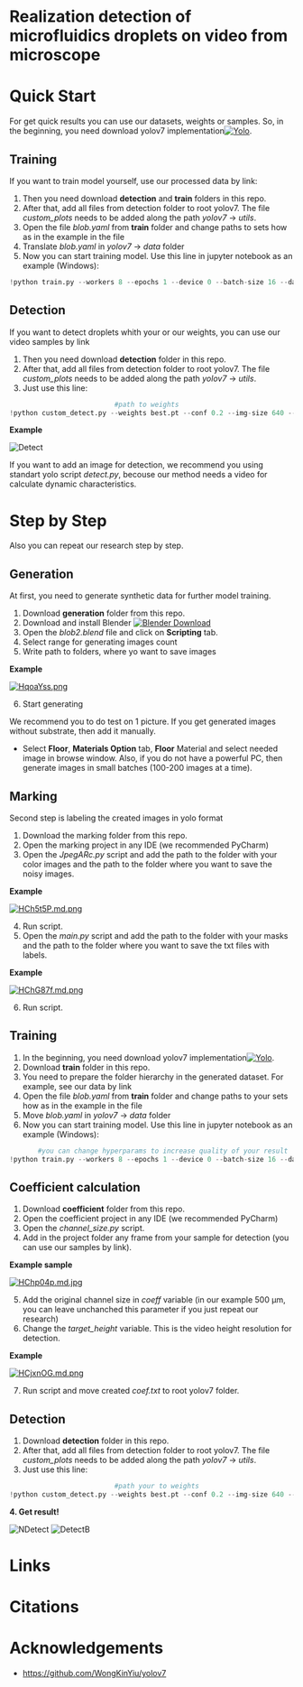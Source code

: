# Realization detection of microfluidics droplets on video from microscope


# Quick Start
For get quick results you can use our datasets, weights or samples. So, in the beginning, you need download yolov7 implementation[![Yolo](https://img.shields.io/badge/WongKinYiu-yolov7-brightgreen)](https://github.com/WongKinYiu/yolov7).

## Training
If you want to train model yourself, use our processed data by link: 
1. Then you need download **detection** and **train** folders in this repo. 
2. After that, add all files from detection folder to root yolov7. The file _custom_plots_ needs 
    to be added along the path _yolov7_ -> _utils_.
3. Open the file _blob.yaml_ from **train** folder and change paths to sets how as in the example in the file
4. Translate _blob.yaml_ in _yolov7_ -> _data_ folder
5. Now you can start training model. Use this line  in jupyter notebook as an example (Windows):
 ```python
!python train.py --workers 8 --epochs 1 --device 0 --batch-size 16 --data data/blob.yaml --img 640 360 --cfg cfg/training/yolov7.yaml --weights '' --name blob_test --hyp data/hyp.scratch.custom.yaml
```
## Detection
If you want to detect droplets whith your or our weights, you can use our video samples by link
1. Then you need download **detection** folder in this repo.
2. After that, add all files from detection folder to root yolov7. The file _custom_plots_ needs 
    to be added along the path _yolov7_ -> _utils_.
1. Just use this line:
 ```python
                           #path to weights                                  #path to video
!python custom_detect.py --weights best.pt --conf 0.2 --img-size 640 --source BlobV.mp4
```

**Example**

![Detect](https://media.giphy.com/media/ozVWYbr73cRaDuMjWY/giphy.gif)

If you want to add an image for detection, we recommend you using standart yolo script _detect.py_, becouse our method needs a video for 
calculate dynamic characteristics.

# Step by Step
Also you can repeat our research step by step.
## Generation
At first, you need to generate synthetic data for further model training.
1. Download **generation** folder from this repo.
2. Download and install Blender [![Blender Download](https://img.shields.io/badge/Blender-3.1.2-brightgreen)](https://www.blender.org/download/)
3. Open the _blob2.blend_ file and click on **Scripting** tab.
4. Select range for generating images count
5. Write path to folders, where yo want to save images

**Example**


<a href="https://freeimage.host/ru"><img src="https://iili.io/HqoaYss.png" alt="HqoaYss.png" border="0"></a>


6. Start generating

We recommend you to do test on 1 picture. If you get generated images without substrate, then add it manually. 
- Select **Floor**, **Materials Option** tab, **Floor** Material and select needed image in browse window.
Also, if you do not have a powerful PC, then generate images in small batches (100-200 images at a time).
## Marking
Second step is labeling the created images in yolo format
1. Download the marking folder from this repo.
2. Open the marking project in any IDE (we recommended PyCharm)
3. Open the _JpegARc.py_ script and add the path to the folder with your color images and the path to the folder where you want to save the noisy images.

**Example**


[![HCh5t5P.md.png](https://iili.io/HCh5t5P.md.png)](https://freeimage.host/i/HCh5t5P)


4. Run script.
5. Open the _main.py_ script and add the path to the folder with your masks and the path to the folder where you want to save the txt files with labels.


**Example**


[![HChG87f.md.png](https://iili.io/HChG87f.md.png)](https://freeimage.host/i/HChG87f)


6. Run script.

## Training
1. In the beginning, you need download yolov7 implementation[![Yolo](https://img.shields.io/badge/WongKinYiu-yolov7-brightgreen)](https://github.com/WongKinYiu/yolov7).
2. Download **train** folder in this repo. 
3. You need to prepare the folder hierarchy in the generated dataset. For example, see our data by link
4. Open the file _blob.yaml_ from **train** folder and change paths to your sets how as in the example in the file
4. Move _blob.yaml_ in _yolov7_ -> _data_ folder
5. Now you can start training model. Use this line  in jupyter notebook as an example (Windows):
 ```python
        #you can change hyperparams to increase quality of your result
!python train.py --workers 8 --epochs 1 --device 0 --batch-size 16 --data data/blob.yaml --img 640 360 --cfg cfg/training/yolov7.yaml --weights '' --name blob_test --hyp data/hyp.scratch.custom.yaml
```
## Coefficient calculation
1. Download **coefficient** folder from this repo.
2. Open the coefficient project in any IDE (we recommended PyCharm)
3. Open the _channel_size.py_ script.
4. Add in the project folder any frame from your sample for detection (you can use our samples by link).


**Example sample**


[![HChp04p.md.jpg](https://iili.io/HChp04p.md.jpg)](https://freeimage.host/i/HChp04p)


5. Add the original channel size in _coeff_ variable (in our example 500 μm, you can leave unchanched this parameter if you just repeat our research)
6. Change the _target_height_ variable. This is the video height resolution for detection.

**Example**

[![HCjxnOG.md.png](https://iili.io/HCjxnOG.md.png)](https://freeimage.host/i/HCjxnOG)



7. Run script and move created _coef.txt_ to root yolov7 folder.

## Detection

1. Download **detection** folder in this repo.
2. After that, add all files from detection folder to root yolov7. The file _custom_plots_ needs 
    to be added along the path _yolov7_ -> _utils_.
3. Just use this line:
 ```python
                           #path your to weights                             #path to video sample
!python custom_detect.py --weights best.pt --conf 0.2 --img-size 640 --source BlobV.mp4
```

**4. Get result!**



![NDetect](https://media.giphy.com/media/a2KgmdaYwCODPhjd2u/giphy.gif)
![DetectB](https://media.giphy.com/media/Zx2pj9GPX76Smn1fSL/giphy.gif)

# Links


# Citations

# Acknowledgements
- https://github.com/WongKinYiu/yolov7

